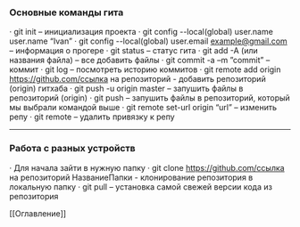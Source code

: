            

### Основные команды гита 

· git init – инициализация проекта
· git config --local(global) user.name user.name “Ivan”
· git config --local(global) user.email example@gmail.com – информация о прогере
· git status – статус гита
· git add -A (или названия файла) – все добавить файлы
· git commit -a –m ”commit” – коммит
· git log – посмотреть историю коммитов
· git remote add origin https://github.com/ссылка на репозиторий - добавить репозиторий (origin) гитхаба
· git push -u origin master – запушить файлы в репозиторий (origin)
· git push – запушить файлы в репозиторий, который мы выбрали командой выше
· git remote set-url origin “url” – изменить репу
· git remote – удалить привязку к репу

---
### Работа с разных устройств
· Для начала зайти в нужную папку
· git clone https://github.com/ссылка на репозиторий НазваниеПапки - клонирование репозитория в локальную папку
· git pull – установка самой свежей версии кода из репозитория

 [[Оглавление]]
